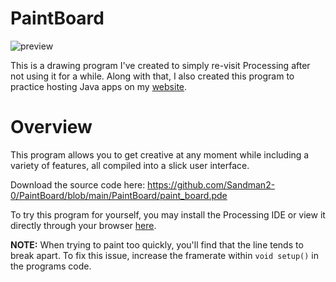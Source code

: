 # PaintBoard
![preview](https://github.com/user-attachments/assets/2ceb47c0-0e6b-460a-ab47-d9aed0a6c830)

This is a drawing program I've created to simply re-visit Processing after not using it for a while. Along with that, I also created this program to practice hosting Java apps on my [website](https://sandman2-0.com/).

# Overview
This program allows you to get creative at any moment while including a variety of features, all compiled into a slick user interface.

Download the source code here: https://github.com/Sandman2-0/PaintBoard/blob/main/PaintBoard/paint_board.pde

To try this program for yourself, you may install the Processing IDE or view it directly through your browser [here](https://draw.sandman2-0.com/).

**NOTE:** When trying to paint too quickly, you'll find that the line tends to break apart. To fix this issue, increase the framerate within ``void setup()`` in the programs code.
